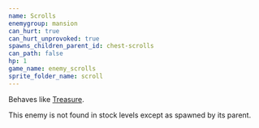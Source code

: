 ```yaml
---
name: Scrolls
enemygroup: mansion
can_hurt: true
can_hurt_unprovoked: true
spawns_children_parent_id: chest-scrolls
can_path: false
hp: 1
game_name: enemy_scrolls
sprite_folder_name: scroll
---
```


Behaves like [Treasure](#treasure).

This enemy is not found in stock levels except as spawned by its parent.
